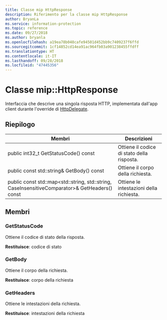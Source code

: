 ```yaml
---
title: Classe mip HttpResponse
description: Riferimento per la classe mip HttpResponse
author: BryanLa
ms.service: information-protection
ms.topic: reference
ms.date: 09/27/2018
ms.author: bryanla
ms.openlocfilehash: a19ea78b048cafe94501d452bb9c7409237f6ffd
ms.sourcegitcommit: 1cf14852cd14ea91ac964fb03a901238455ffdff
ms.translationtype: HT
ms.contentlocale: it-IT
ms.lasthandoff: 09/28/2018
ms.locfileid: "47445356"
---
```

# <a name="class-miphttpresponse"></a>Classe mip::HttpResponse 
Interfaccia che descrive una singola risposta HTTP, implementata dall'app client durante l'override di [HttpDelegate](class_mip_httpdelegate.md).
  
## <a name="summary"></a>Riepilogo
 Membri                        | Descrizioni                                
--------------------------------|---------------------------------------------
 public int32_t GetStatusCode() const  |  Ottiene il codice di stato della risposta.
 public const std::string& GetBody() const  |  Ottiene il corpo della richiesta.
public const std::map<std::string, std::string, CaseInsensitiveComparator>& GetHeaders() const  |  Ottiene le intestazioni della richiesta.
  
## <a name="members"></a>Membri
  
### <a name="getstatuscode"></a>GetStatusCode
Ottiene il codice di stato della risposta.

  
**Restituisce**: codice di stato
  
### <a name="getbody"></a>GetBody
Ottiene il corpo della richiesta.

  
**Restituisce**: corpo della richiesta
  
### <a name="getheaders"></a>GetHeaders
Ottiene le intestazioni della richiesta.

  
**Restituisce**: intestazioni della richiesta